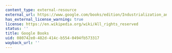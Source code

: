 ```yaml
---
content_type: external-resource
external_url: https://www.google.com/books/edition/Industrialization_and_Assimilation/QXmaEAAAQBAJ?hl=en&gbpv=1
has_external_license_warning: true
license: https://en.wikipedia.org/wiki/All_rights_reserved
status: ''
title: Google Books
uid: 080742e0-482d-414c-b554-0494fb573317
wayback_url: ''
---
```

